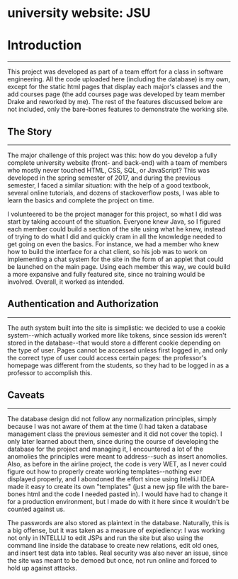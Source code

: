 # university website: JSU

<h1> Introduction </h1>
<hr>

<p>This project was developed as part of a team effort for a class in software engineering. All the code uploaded here (including the database) is my own, except for the static html pages that display each major's classes and the add courses page (the add courses page was developed by team member Drake and reworked by me). The rest of the features discussed below are not included, only the bare-bones features to demonstrate the working site. </p>

<h2> The Story </h2>
<hr>

<p>The major challenge of this project was this: how do you develop a fully complete university website (front- and back-end) with a team of members who mostly never touched HTML, CSS, SQL, or JavaScript? This was developed in the spring semester of 2017, and during the previous semester, I faced a similar situation: with the help of a good textbook, several online tutorials, and dozens of stackoverflow posts, I was able to learn the basics and complete the project on time.</p>

<p>I volunteered to be the project manager for this project, so what I did was start by taking account of the situation. Everyone knew Java, so I figured each member could build a section of the site using what he knew, instead of trying to do what I did and quickly cram in all the knowledge needed to get going on even the basics. For instance, we had a member who knew how to build the interface for a chat client, so his job was to work on implementing a chat system for the site in the form of an applet that could be launched on the main page. Using each member this way, we could build a more expansive and fully featured site, since no training would be involved. Overall, it worked as intended.</p>

<h2> Authentication and Authorization </h2> 
<hr>
<p>The auth system built into the site is simplistic: we decided to use a cookie system--which actually worked more like tokens, since session ids weren't stored in the database--that would store a different cookie depending on the type of user. Pages cannot be accessed unless first logged in, and only the correct type of user could access certain pages: the professor's homepage was different from the students, so they had to be logged in as a professor to accomplish this.</p>

<h2> Caveats </h2>
<hr>
<p>The database design did not follow any normalization principles, simply because I was not aware of them at the time (I had taken a database management class the previous semester and it did not cover the topic). I only later learned about them, since during the course of developing the database for the project and managing it, I encountered a lot of the anomolies the principles were meant to address--such as insert anomolies. Also, as before in the airline project, the code is very WET, as I never could figure out how to properly create working templates--nothing ever displayed properly, and I abondoned the effort since using IntelliJ IDEA made it easy to create its own "templates" (just a new jsp file with the bare-bones html and the code I needed pasted in). I would have had to change it for a production environment, but I made do with it here since it wouldn't be counted against us.</p>

<p>The passwords are also stored as plaintext in the database. Naturally, this is a big offense, but it was taken as a measure of expiediency: I was working not only in INTELLIJ to edit JSPs and run the site but also using the command line inside the database to create new relations, edit old ones, and insert test data into tables. Real security was also never an issue, since the site was meant to be demoed but once, not run online and forced to hold up against attacks. </p>



